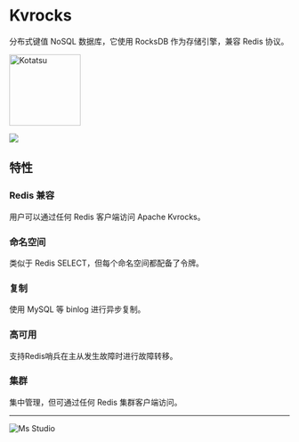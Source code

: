 # Kvrocks

分布式键值 NoSQL 数据库，它使用 RocksDB 作为存储引擎，兼容 Redis 协议。

<img height="128px" src="https://file.lifebus.top/apps/kvrocks/logo.png" alt="Kotatsu" width="128px"/>

![](https://img.shields.io/badge/%E6%96%B0%E7%96%86%E8%90%8C%E6%A3%AE%E8%BD%AF%E4%BB%B6%E5%BC%80%E5%8F%91%E5%B7%A5%E4%BD%9C%E5%AE%A4-%E6%8F%90%E4%BE%9B%E6%8A%80%E6%9C%AF%E6%94%AF%E6%8C%81-blue)

## 特性

### Redis 兼容

用户可以通过任何 Redis 客户端访问 Apache Kvrocks。

### 命名空间

类似于 Redis SELECT，但每个命名空间都配备了令牌。

### 复制

使用 MySQL 等 binlog 进行异步复制。

### 高可用

支持Redis哨兵在主从发生故障时进行故障转移。

### 集群

集中管理，但可通过任何 Redis 集群客户端访问。

---

![Ms Studio](https://file.lifebus.top/imgs/ms_blank_001.png)
